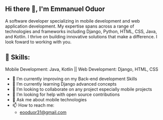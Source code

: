 ## Hi there 👋, I'm Emmanuel Oduor
A software developer specializing in mobile development and web application development. My expertise spans across a range of technologies and frameworks including Django, Python, HTML, CSS, Java, and Kotlin. I thrive on building innovative solutions that make a difference. I look foward to working with you.

## 🔧 Skills:
Mobile Development: Java, Kotlin || Web Development: Django, HTML, CSS

- 🔭 I’m currently improving on my Back-end development Skills
- 🌱 I’m currently learning Django advanced concepts
- 👯 I’m looking to collaborate on any project especially mobile projects
- 🤔 I’m looking for help with open source contributions
- 💬 Ask me about mobile technologies
- 📫 How to reach me:
  - eooduor31@gmail.com
